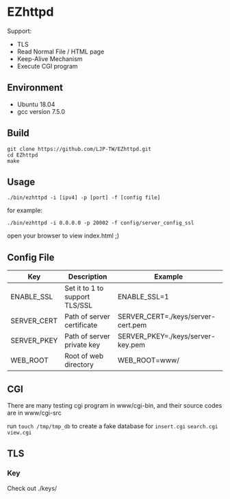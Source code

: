 # EZhttpd

Support:
- TLS
- Read Normal File / HTML page
- Keep-Alive Mechanism
- Execute CGI program

## Environment
- Ubuntu 18.04
- gcc version 7.5.0

## Build
```
git clone https://github.com/LJP-TW/EZhttpd.git
cd EZhttpd
make
```

## Usage
```
./bin/ezhttpd -i [ipv4] -p [port] -f [config file]
```

for example:
```
./bin/ezhttpd -i 0.0.0.0 -p 20002 -f config/server_config_ssl
```

open your browser to view index.html ;)

## Config File
| Key | Description | Example |
| -------- | -------- | -------- |
| ENABLE_SSL | Set it to 1 to support TLS/SSL | ENABLE_SSL=1 |
| SERVER_CERT |  Path of server certificate | SERVER_CERT=./keys/server-cert.pem |
| SERVER_PKEY |  Path of server private key | SERVER_PKEY=./keys/server-key.pem |
| WEB_ROOT | Root of web directory | WEB_ROOT=www/ |

## CGI
There are many testing cgi program in www/cgi-bin, and their source codes are in www/cgi-src

run `touch /tmp/tmp_db` to create a fake database for `insert.cgi` `search.cgi` `view.cgi`

## TLS
### Key 
Check out ./keys/

